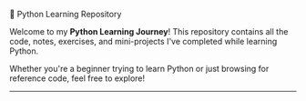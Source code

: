  🐍 Python Learning Repository

Welcome to my **Python Learning Journey**! This repository contains all the code, notes, exercises, and mini-projects I've completed while learning Python.

Whether you're a beginner trying to learn Python or just browsing for reference code, feel free to explore!

---
